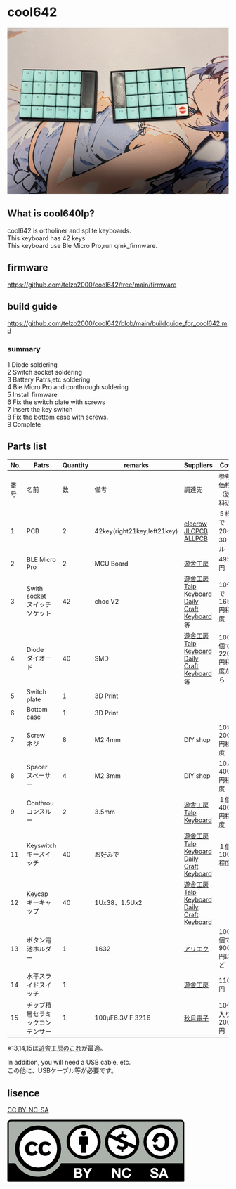 # cool642


![](img/img00003.jpg)

## What is cool640lp?

cool642 is ortholiner and splite keyboards.
<br>
This keyboard has 42 keys.
<br>
This keyboard use Ble Micro Pro,run qmk_firmware.
<br>

## firmware

https://github.com/telzo2000/cool642/tree/main/firmware


## build guide

https://github.com/telzo2000/cool642/blob/main/buildguide_for_cool642.md

### summary

1 Diode soldering
<br>
2 Switch socket soldering
<br>
3  Battery Patrs,etc soldering
<br>
4 Ble Micro Pro and conthrough soldering
<br>
5 Install firmware
<br>
6 Fix the switch plate with screws
<br>
7 Insert the key switch
<br>
8 Fix the bottom case with screws.
<br>
9 Complete
<br>

## Parts list


| No. | Patrs | Quantity | remarks | Suppliers | Cost |
|--|--|--|--|--|--|
|番号|名前|数|備考|調達先|参考価格（送料込）|<br>
|1|PCB|2|42key(right21key,left21key)|[elecrow](https://www.elecrow.com)<br>[JLCPCB](https://jlcpcb.com)<br>[ALLPCB](https://www.allpcb.com)|５枚で20〜30ドル|<br>
|2|BLE Micro Pro|2|MCU Board|[遊舎工房](https://shop.yushakobo.jp/products/ble-micro-pro?variant=37665571340449)|4950円|
|3|Swith socket<br>スイッチソケット|42|choc V2|[遊舎工房](https://yushakobo.jp)<br>[Talp Keyboard](https://talpkeyboard.net)<br>[Daily Craft Keyboard](https://shop.dailycraft.jp)等|10個で165円程度|
|4|Diode<br>ダイオード|40|SMD|[遊舎工房](https://yushakobo.jp)<br>[Talp Keyboard](https://talpkeyboard.net)<br>[Daily Craft Keyboard](https://shop.dailycraft.jp)等|100個で220円程度から|
|5|Switch plate|1|3D Print|||
|6|Bottom case|1|3D Print||
|7|Screw<br>ネジ|8|M2 4mm|DIY shop|10本200円程度|
|8|Spacer<br>スペーサー|4|M2 3mm|DIY shop|10本400円程度|
|9|Conthrou<br>コンスルー|2|3.5mm|[遊舎工房](https://yushakobo.jp)<br>[Talp Keyboard](https://talpkeyboard.net)|１個400円程度|
|11|Keyswitch<br>キースイッチ|40|お好みで|[遊舎工房](https://yushakobo.jp)<br>[Talp Keyboard](https://talpkeyboard.net)<br>[Daily Craft Keyboard](https://shop.dailycraft.jp)|１個100程度|
|12|Keycap<br>キーキャップ|40|1Ux38、1.5Ux2|[遊舎工房](https://yushakobo.jp)<br>[Talp Keyboard](https://talpkeyboard.net)<br>[Daily Craft Keyboard](https://shop.dailycraft.jp)||
|13|ボタン電池ホルダー|1|1632|[アリエク](https://ja.aliexpress.com/item/32744211091.html?spm=a2g0o.order_list.order_list_main.10.2aa6585aqrECYV&gatewayAdapt=glo2jpn)<br>|100個で900円ほど|
|14|水平スライドスイッチ|1||[遊舎工房](https://shop.yushakobo.jp/products/5624?_pos=1&_sid=f65b70e3c&_ss=r)|110円|
|15|チップ積層セラミックコンデンサー |1|100μF6.3V F 3216|[秋月電子](https://akizukidenshi.com/catalog/g/g102151/)|10個入り200円|

※13,14,15は[遊舎工房のこれ](https://shop.yushakobo.jp/products/5623)が最適。

In addition, you will need a USB cable, etc.
<br>
この他に、USBケーブル等が必要です。
<br>





## lisence

[CC BY-NC-SA](https://creativecommons.org/licenses/by-nc-sa/4.0/deed.ja)

![](img/by-nc-sa.png)
